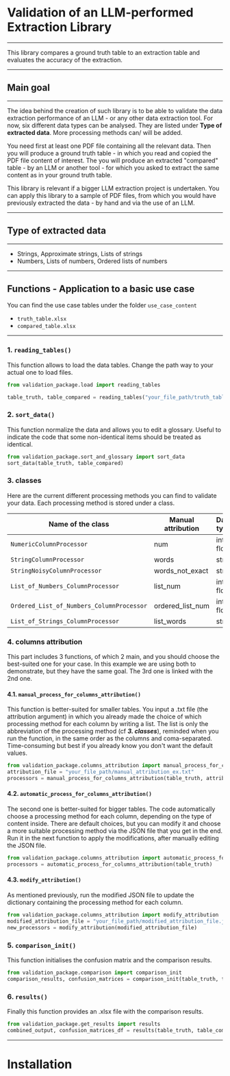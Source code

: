 # Validation of an LLM-performed Extraction Library
---

This library compares a ground truth table to an extraction table and evaluates the accuracy of the extraction.

---

## Main goal
---
The idea behind the creation of such library is to be able to validate the data extraction performance of an LLM - or any other data extraction tool.
For now, six different data types can be analysed. They are listed under **Type of extracted data**.
More processing methods can/ will be added.

You need first at least one PDF file containing all the relevant data.
Then you will produce a ground truth table - in which you read and copied the PDF file content of interest.
The you will produce an extracted "compared" table - by an LLM or another tool - for which you asked to extract the same content as in your ground truth table.

This library is relevant if a bigger LLM extraction project is undertaken. You can apply this library to a sample of PDF files, from which you would have previously extracted the data - by hand and via the use of an LLM.

---

## Type of extracted data
---
- Strings, Approximate strings, Lists of strings
- Numbers, Lists of numbers, Ordered lists of numbers

---

## Functions - Application to a basic use case

You can find the use case tables under the folder `use_case_content`
- `truth_table.xlsx`
- `compared_table.xlsx`

---

### 1. `reading_tables()`
This function allows to load the data tables.
Change the path way to your actual one to load files.

```python
from validation_package.load import reading_tables

table_truth, table_compared = reading_tables("your_file_path/truth_table.xlsx", "your_file_path/compared_table.xlsx")
```

### 2. `sort_data()`
This function normalize the data and allows you to edit a glossary. Useful to indicate the code that some non-identical items should be treated as identical.

```python
from validation_package.sort_and_glossary import sort_data
sort_data(table_truth, table_compared)
```

### 3. classes
Here are the current different processing methods you can find to validate your data.
Each processing method is stored under a class.

| Name of the class | Manual attribution | Data type | Description |
|-------------------|--------------------|-------------|-----------|
| `NumericColumnProcessor` | num | int, float | ?
| `StringColumnProcessor` | words | str | ? 
| `StringNoisyColumnProcessor` | words_not_exact | str | ? 
| `List_of_Numbers_ColumnProcessor` | list_num | int, float | ? 
| `Ordered_List_of_Numbers_ColumnProcessor` | ordered_list_num | int, float | ? 
| `List_of_Strings_ColumnProcessor` | list_words | str | ?

### 4. columns attribution
This part includes 3 functions, of which 2 main, and you should choose the best-suited one for your case.
In this example we are using both to demonstrate, but they have the same goal. The 3rd one is linked with the 2nd one.

#### 4.1. `manual_process_for_columns_attribution()`
This function is better-suited for smaller tables. 
You input a .txt file (the attribution argument) in which you already made the choice of which processing method for each column by writing a list. The list is only the abbreviation of the processing method (cf ***3. classes***), reminded when you run the function, in the same order as the columns and coma-separated.
Time-consuming but best if you already know you don't want the default values.

``` python
from validation_package.columns_attribution import manual_process_for_columns_attribution
attribution_file = "your_file_path/manual_attribution_ex.txt"
processors = manual_process_for_columns_attribution(table_truth, attribution_file)
```

#### 4.2. `automatic_process_for_columns_attribution()`
The second one is better-suited for bigger tables. 
The code automatically choose a processing method for each column, depending on the type of content inside.
There are default choices, but you can modify it and choose a more suitable processing method via the JSON file that you get in the end. 
Run it in the next function to apply the modifications, after manually editing the JSON file.

``` python
from validation_package.columns_attribution import automatic_process_for_columns_attribution
processors = automatic_process_for_columns_attribution(table_truth)
```

#### 4.3. `modify_attribution()`
As mentioned previously, run the modified JSON file to update the dictionary containing the processing method for each column.

``` python
from validation_package.columns_attribution import modify_attribution
modified_attribution_file = "your_file_path/modified_attribution_file.json"
new_processors = modify_attribution(modified_attribution_file)
```

### 5. `comparison_init()`
This function initialises the confusion matrix and the comparison results.

``` python
from validation_package.comparison import comparison_init
comparison_results, confusion_matrices = comparison_init(table_truth, table_compared, processors)
```

### 6. `results()`
Finally this function provides an .xlsx file with the comparison results.

``` python 
from validation_package.get_results import results
combined_output, confusion_matrices_df = results(table_truth, table_compared, comparison_results, confusion_matrices)
``` 

---

# Installation


